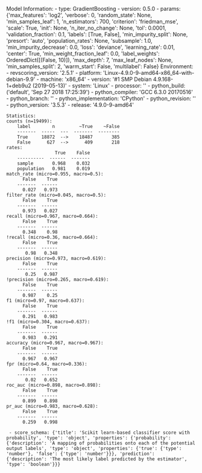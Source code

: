 Model Information:
	 - type: GradientBoosting
	 - version: 0.5.0
	 - params: {'max_features': 'log2', 'verbose': 0, 'random_state': None, 'min_samples_leaf': 1, 'n_estimators': 700, 'criterion': 'friedman_mse', 'scale': True, 'init': None, 'n_iter_no_change': None, 'tol': 0.0001, 'validation_fraction': 0.1, 'labels': [True, False], 'min_impurity_split': None, 'presort': 'auto', 'population_rates': None, 'subsample': 1.0, 'min_impurity_decrease': 0.0, 'loss': 'deviance', 'learning_rate': 0.01, 'center': True, 'min_weight_fraction_leaf': 0.0, 'label_weights': OrderedDict([(False, 10)]), 'max_depth': 7, 'max_leaf_nodes': None, 'min_samples_split': 2, 'warm_start': False, 'multilabel': False}
	Environment:
	 - revscoring_version: '2.5.1'
	 - platform: 'Linux-4.9.0-9-amd64-x86_64-with-debian-9.9'
	 - machine: 'x86_64'
	 - version: '#1 SMP Debian 4.9.168-1+deb9u2 (2019-05-13)'
	 - system: 'Linux'
	 - processor: ''
	 - python_build: ('default', 'Sep 27 2018 17:25:39')
	 - python_compiler: 'GCC 6.3.0 20170516'
	 - python_branch: ''
	 - python_implementation: 'CPython'
	 - python_revision: ''
	 - python_version: '3.5.3'
	 - release: '4.9.0-9-amd64'
	
	Statistics:
	counts (n=19499):
		label        n         ~True    ~False
		-------  -----  ---  -------  --------
		True     18872  -->    18487       385
		False      627  -->      409       218
	rates:
		              True    False
		----------  ------  -------
		sample       0.968    0.032
		population   0.981    0.019
	match_rate (micro=0.955, macro=0.5):
		  False    True
		-------  ------
		  0.027   0.973
	filter_rate (micro=0.045, macro=0.5):
		  False    True
		-------  ------
		  0.973   0.027
	recall (micro=0.967, macro=0.664):
		  False    True
		-------  ------
		  0.348    0.98
	!recall (micro=0.36, macro=0.664):
		  False    True
		-------  ------
		   0.98   0.348
	precision (micro=0.973, macro=0.619):
		  False    True
		-------  ------
		   0.25   0.987
	!precision (micro=0.265, macro=0.619):
		  False    True
		-------  ------
		  0.987    0.25
	f1 (micro=0.97, macro=0.637):
		  False    True
		-------  ------
		  0.291   0.983
	!f1 (micro=0.304, macro=0.637):
		  False    True
		-------  ------
		  0.983   0.291
	accuracy (micro=0.967, macro=0.967):
		  False    True
		-------  ------
		  0.967   0.967
	fpr (micro=0.64, macro=0.336):
		  False    True
		-------  ------
		   0.02   0.652
	roc_auc (micro=0.898, macro=0.898):
		  False    True
		-------  ------
		  0.899   0.898
	pr_auc (micro=0.983, macro=0.628):
		  False    True
		-------  ------
		  0.259   0.998
	
	 - score_schema: {'title': 'Scikit learn-based classifier score with probability', 'type': 'object', 'properties': {'probability': {'description': 'A mapping of probabilities onto each of the potential output labels', 'type': 'object', 'properties': {'true': {'type': 'number'}, 'false': {'type': 'number'}}}, 'prediction': {'description': 'The most likely label predicted by the estimator', 'type': 'boolean'}}}

